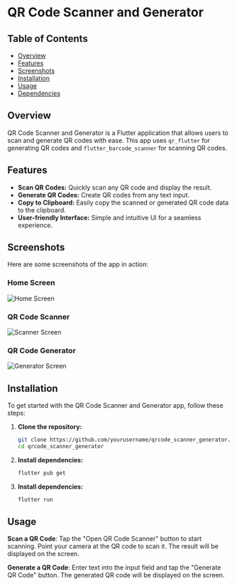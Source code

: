 # QR Code Scanner and Generator



## Table of Contents
- [Overview](#overview)
- [Features](#features)
- [Screenshots](#screenshots)
- [Installation](#installation)
- [Usage](#usage)
- [Dependencies](#dependencies)

## Overview

QR Code Scanner and Generator is a Flutter application that allows users to scan and generate QR codes with ease. This app uses `qr_flutter` for generating QR codes and `flutter_barcode_scanner` for scanning QR codes.

## Features

- **Scan QR Codes:** Quickly scan any QR code and display the result.
- **Generate QR Codes:** Create QR codes from any text input.
- **Copy to Clipboard:** Easily copy the scanned or generated QR code data to the clipboard.
- **User-friendly Interface:** Simple and intuitive UI for a seamless experience.

## Screenshots

Here are some screenshots of the app in action:

### Home Screen
![Home Screen](screenshots/pic1.jpg)

### QR Code Scanner
![Scanner Screen](screenshots/pic2.jpg)

### QR Code Generator
![Generator Screen](screenshots/pic3.jpg)

## Installation

To get started with the QR Code Scanner and Generator app, follow these steps:

1. **Clone the repository:**
   ```sh
   git clone https://github.com/yourusername/qrcode_scanner_generator.git
   cd qrcode_scanner_generator

2. **Install dependencies:**
   ```sh
   flutter pub get

3. **Install dependencies:**
   ```sh
   flutter run

## Usage

**Scan a QR Code**: Tap the "Open QR Code Scanner" button to start scanning. Point your camera at the QR code to scan it. The result will be displayed on the screen.

**Generate a QR Code**: Enter text into the input field and tap the "Generate QR Code" button. The generated QR code will be displayed on the screen.

   
